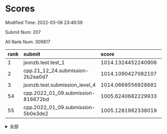 # Scores

Modified Time: 2022-03-06 23:49:59

Submit Num: 207

All Rank Num: 309817

| rank |               submit               |       score        |       sigma        | pk_num |
| :--- | :--------------------------------- | :----------------- | :----------------- | :----- |
| 1    | jsonzb.test.test_1                 | 1014.1324452240906 | 0.8537909193733938 | 5986   |
| 2    | cpp.21_12_24.submission-2b2ea0d7   | 1014.1090427082107 | 0.8238580757387557 | 5984   |
| 3    | jsonzb.test.submission_level_4     | 1014.0669556928681 | 0.8059077726635333 | 5988   |
| 54   | cpp.2022_01_09.submission-816672bd | 1005.6240682229933 | 0.706397280134945  | 5989   |
| 55   | cpp.2022_01_09.submission-5b0e3de2 | 1005.1281982338019 | 0.7141565872667454 | 5990   |


<details>
<summary>全部</summary>

| rank |                 submit                 |       score        |       sigma        | pk_num |
| :--- | :------------------------------------- | :----------------- | :----------------- | :----- |
| 1    | jsonzb.test.test_1                     | 1014.1324452240906 | 0.8537909193733938 | 5986   |
| 2    | cpp.21_12_24.submission-2b2ea0d7       | 1014.1090427082107 | 0.8238580757387557 | 5984   |
| 3    | jsonzb.test.submission_level_4         | 1014.0669556928681 | 0.8059077726635333 | 5988   |
| 4    | gobigger.level_3.submission_level_3_45 | 1011.1225699321059 | 0.7752490126065037 | 5985   |
| 5    | gobigger.level_3.submission_level_3_31 | 1011.0839276862027 | 0.744962426513761  | 5991   |
| 6    | gobigger.level_3.submission_level_3_32 | 1010.8859395772794 | 0.7769003663080982 | 5982   |
| 7    | gobigger.level_3.submission_level_3_44 | 1010.7702068623396 | 0.7541145216679662 | 5986   |
| 8    | gobigger.level_3.submission_level_3_4  | 1010.7637126360405 | 0.7853638684902727 | 5989   |
| 9    | gobigger.level_3.submission_level_3_38 | 1010.6510946247756 | 0.7379749119190187 | 5990   |
| 10   | gobigger.level_3.submission_level_3_25 | 1010.6492686855477 | 0.7875792293203405 | 5991   |
| 11   | gobigger.level_3.submission_level_3_34 | 1010.6274636138492 | 0.7581989679845643 | 5989   |
| 12   | gobigger.level_3.submission_level_3_46 | 1010.5510025136869 | 0.760020272255969  | 5987   |
| 13   | gobigger.level_3.submission_level_3_0  | 1010.533785581991  | 0.768552517038077  | 5981   |
| 14   | gobigger.level_3.submission_level_3_22 | 1010.3767222346047 | 0.765642441263897  | 5981   |
| 15   | gobigger.level_3.submission_level_3_8  | 1010.2291271740006 | 0.7367540235568875 | 5984   |
| 16   | gobigger.level_3.submission_level_3_47 | 1010.2247227310969 | 0.762191353375975  | 5983   |
| 17   | gobigger.level_3.submission_level_3_29 | 1010.106240973034  | 0.7589694523705047 | 5990   |
| 18   | gobigger.level_3.submission_level_3_23 | 1010.1020642442246 | 0.778977121817331  | 5985   |
| 19   | gobigger.level_3.submission_level_3_2  | 1010.0938708922212 | 0.7431144181632845 | 5984   |
| 20   | gobigger.level_3.submission_level_3_20 | 1010.0749236603965 | 0.7552433324615895 | 5989   |
| 21   | gobigger.level_3.submission_level_3_19 | 1010.0746622703812 | 0.7487873491702339 | 5987   |
| 22   | gobigger.level_3.submission_level_3_21 | 1010.0628221378208 | 0.7729622478944971 | 5986   |
| 23   | gobigger.level_3.submission_level_3_11 | 1010.0119329855934 | 0.7516063882151177 | 5983   |
| 24   | gobigger.level_3.submission_level_3_14 | 1010.0033348664963 | 0.7471365485295376 | 5989   |
| 25   | gobigger.level_3.submission_level_3_18 | 1009.9117178188552 | 0.7494320462755665 | 5987   |
| 26   | gobigger.level_3.submission_level_3_35 | 1009.9032348157316 | 0.7505225749248267 | 5992   |
| 27   | gobigger.level_3.submission_level_3_7  | 1009.8617522275993 | 0.7448423480402101 | 5993   |
| 28   | gobigger.level_3.submission_level_3_27 | 1009.7717873871793 | 0.7588587553513506 | 5981   |
| 29   | gobigger.level_3.submission_level_3_36 | 1009.7639319989835 | 0.7537189807467743 | 5986   |
| 30   | gobigger.level_3.submission_level_3_30 | 1009.7121367503707 | 0.7611509339757092 | 5991   |
| 31   | gobigger.level_3.submission_level_3_9  | 1009.7076931050499 | 0.7629976267546065 | 5986   |
| 32   | gobigger.level_3.submission_level_3_43 | 1009.680849392012  | 0.7565978974718592 | 5987   |
| 33   | gobigger.level_3.submission_level_3_48 | 1009.6095174332405 | 0.7658834741662478 | 5989   |
| 34   | gobigger.level_3.submission_level_3_15 | 1009.5640243701184 | 0.7503391716156993 | 5981   |
| 35   | gobigger.level_3.submission_level_3_1  | 1009.4797844356092 | 0.7421205768484184 | 5984   |
| 36   | gobigger.level_3.submission_level_3_49 | 1009.4726718421807 | 0.739179827642761  | 5993   |
| 37   | gobigger.level_3.submission_level_3_41 | 1009.4456767014747 | 0.7608097231995821 | 5985   |
| 38   | gobigger.level_3.submission_level_3_37 | 1009.4394582587352 | 0.7533200132277926 | 5986   |
| 39   | gobigger.level_3.submission_level_3_28 | 1009.3124148816975 | 0.7605759205343288 | 5987   |
| 40   | gobigger.level_3.submission_level_3_26 | 1009.1959747973731 | 0.7486270893971934 | 5993   |
| 41   | gobigger.level_3.submission_level_3_12 | 1009.162303110774  | 0.7355170340898061 | 5987   |
| 42   | gobigger.level_3.submission_level_3_5  | 1009.1338529531063 | 0.727694290758694  | 5988   |
| 43   | gobigger.level_3.submission_level_3_42 | 1009.0050397268953 | 0.7453995501074128 | 5989   |
| 44   | gobigger.level_3.submission_level_3_17 | 1008.9995320995997 | 0.7419119412841146 | 5990   |
| 45   | gobigger.level_3.submission_level_3_40 | 1008.8261066320142 | 0.7496175530378851 | 5984   |
| 46   | gobigger.level_3.submission_level_3_6  | 1008.7791061419639 | 0.7585072571573457 | 5985   |
| 47   | gobigger.level_3.submission_level_3_13 | 1008.7535947484145 | 0.7563676773186115 | 5984   |
| 48   | gobigger.level_3.submission_level_3_16 | 1008.7329433340026 | 0.7755663585561564 | 5988   |
| 49   | gobigger.level_3.submission_level_3_39 | 1008.5620994563917 | 0.748562471317542  | 5989   |
| 50   | gobigger.level_3.submission_level_3_10 | 1008.5591722718128 | 0.7283380234302708 | 5983   |
| 51   | gobigger.level_3.submission_level_3_33 | 1008.3889087807617 | 0.7375661588286702 | 5989   |
| 52   | gobigger.level_3.submission_level_3_24 | 1008.3842444428586 | 0.743427661454398  | 5989   |
| 53   | gobigger.level_3.submission_level_3_3  | 1007.8241037700825 | 0.7330052507893389 | 5983   |
| 54   | cpp.2022_01_09.submission-816672bd     | 1005.6240682229933 | 0.706397280134945  | 5989   |
| 55   | cpp.2022_01_09.submission-5b0e3de2     | 1005.1281982338019 | 0.7141565872667454 | 5990   |
| 56   | gobigger.level_1.submission_level_1_36 | 1004.7477142392623 | 0.7233643712732793 | 5987   |
| 57   | gobigger.level_1.submission_level_1_4  | 1004.7344304175605 | 0.7312428841852411 | 5982   |
| 58   | gobigger.level_1.submission_level_1_12 | 1004.3717786083445 | 0.7132280585086435 | 5983   |
| 59   | gobigger.level_1.submission_level_1_3  | 1004.3291172842032 | 0.7162899523993583 | 5984   |
| 60   | gobigger.level_1.submission_level_1_39 | 1004.2710358643365 | 0.7140303736416068 | 5989   |
| 61   | gobigger.level_1.submission_level_1_9  | 1004.2543308395733 | 0.7146476332535183 | 5985   |
| 62   | gobigger.level_1.submission_level_1_34 | 1004.2476582799247 | 0.720189184119998  | 5989   |
| 63   | gobigger.level_1.submission_level_1_48 | 1004.1539570217118 | 0.7162935587566941 | 5987   |
| 64   | gobigger.level_1.submission_level_1_32 | 1004.1405896493255 | 0.7144394562539418 | 5985   |
| 65   | gobigger.level_1.submission_level_1_20 | 1004.1216018453786 | 0.7138046981855479 | 5987   |
| 66   | gobigger.level_1.submission_level_1_37 | 1003.9386050307921 | 0.7130590898981292 | 5988   |
| 67   | gobigger.level_1.submission_level_1_24 | 1003.9136135606452 | 0.7169076316746301 | 5991   |
| 68   | gobigger.level_1.submission_level_1_10 | 1003.8497957822565 | 0.7149336856099009 | 5996   |
| 69   | gobigger.level_1.submission_level_1_28 | 1003.7495266214448 | 0.7216826612113512 | 5988   |
| 70   | gobigger.level_1.submission_level_1_41 | 1003.744819224439  | 0.714701737001458  | 5981   |
| 71   | gobigger.level_1.submission_level_1_2  | 1003.6872123188404 | 0.7220886213807964 | 5990   |
| 72   | gobigger.level_1.submission_level_1_46 | 1003.6717772901001 | 0.7060780389507616 | 5984   |
| 73   | gobigger.level_1.submission_level_1_14 | 1003.655855425389  | 0.7116236178794063 | 5985   |
| 74   | gobigger.level_1.submission_level_1_35 | 1003.4877285432217 | 0.726872485005617  | 5987   |
| 75   | gobigger.level_1.submission_level_1_16 | 1003.4230438869357 | 0.7109381741230186 | 5982   |
| 76   | gobigger.level_1.submission_level_1_42 | 1003.3408114601317 | 0.7106855448914525 | 5990   |
| 77   | gobigger.level_1.submission_level_1_49 | 1003.3305265132923 | 0.7116149858577273 | 5984   |
| 78   | gobigger.level_1.submission_level_1_6  | 1003.2878113663347 | 0.7108664575710886 | 5991   |
| 79   | gobigger.level_1.submission_level_1_27 | 1003.225888172316  | 0.7111542402952836 | 5985   |
| 80   | gobigger.level_1.submission_level_1_33 | 1003.22576752725   | 0.7156850783272048 | 5989   |
| 81   | gobigger.level_1.submission_level_1_22 | 1003.2242316414325 | 0.710624998153265  | 5982   |
| 82   | gobigger.level_1.submission_level_1_38 | 1003.1829131892649 | 0.7256380837565034 | 5988   |
| 83   | gobigger.level_1.submission_level_1_5  | 1003.1649084721724 | 0.7183942565989359 | 5991   |
| 84   | gobigger.level_1.submission_level_1_25 | 1003.0845262431816 | 0.7162255156188869 | 5982   |
| 85   | gobigger.level_1.submission_level_1_43 | 1003.0637226703201 | 0.7228968844086266 | 5982   |
| 86   | gobigger.level_1.submission_level_1_11 | 1003.032492786799  | 0.7220965058728073 | 5983   |
| 87   | gobigger.level_1.submission_level_1_45 | 1003.0320630070803 | 0.7080902173572218 | 5985   |
| 88   | gobigger.level_1.submission_level_1_18 | 1002.9656448387565 | 0.7132730723000961 | 5989   |
| 89   | gobigger.level_1.submission_level_1_13 | 1002.929780500021  | 0.7230899444771632 | 5986   |
| 90   | gobigger.level_1.submission_level_1_0  | 1002.8858451130525 | 0.7209795786905936 | 5990   |
| 91   | gobigger.level_1.submission_level_1_8  | 1002.8013270812746 | 0.7167047246031606 | 5992   |
| 92   | gobigger.level_1.submission_level_1_19 | 1002.7994439851988 | 0.7137889679922672 | 5993   |
| 93   | gobigger.level_1.submission_level_1_31 | 1002.7157015353552 | 0.7207184314872148 | 5990   |
| 94   | gobigger.level_1.submission_level_1_1  | 1002.6983439279235 | 0.7170518700796743 | 5987   |
| 95   | gobigger.level_1.submission_level_1_21 | 1002.6761910394602 | 0.7146505470988664 | 5984   |
| 96   | gobigger.level_1.submission_level_1_30 | 1002.6260532900071 | 0.7208471364096538 | 5990   |
| 97   | gobigger.level_1.submission_level_1_15 | 1002.6256139655541 | 0.7153206158439351 | 5989   |
| 98   | gobigger.level_1.submission_level_1_29 | 1002.5991056738147 | 0.7095051305844018 | 5988   |
| 99   | gobigger.level_1.submission_level_1_7  | 1002.5149602395912 | 0.7137484405674466 | 5985   |
| 100  | gobigger.level_1.submission_level_1_23 | 1002.5121216025191 | 0.7143339243361118 | 5987   |
| 101  | gobigger.level_1.submission_level_1_47 | 1002.4529602389948 | 0.7112927778244862 | 5985   |
| 102  | gobigger.level_1.submission_level_1_44 | 1002.4066874631656 | 0.7141892538070727 | 5985   |
| 103  | gobigger.level_1.submission_level_1_17 | 1002.0033129978435 | 0.7055306718892859 | 5985   |
| 104  | gobigger.level_1.submission_level_1_40 | 1001.9973328411488 | 0.7262026986515866 | 5988   |
| 105  | gobigger.level_1.submission_level_1_26 | 1001.2032517877351 | 0.7146473255271775 | 5992   |
| 106  | gobigger.random.submission_random_42   | 997.2211212196327  | 0.700142959081055  | 5987   |
| 107  | gobigger.random.submission_random_13   | 997.0788604684909  | 0.7121118253695798 | 5981   |
| 108  | gobigger.random.submission_random_26   | 996.9777974098463  | 0.6977307038792162 | 5990   |
| 109  | gobigger.random.submission_random_44   | 996.9545359918812  | 0.7051818938559301 | 5990   |
| 110  | gobigger.random.submission_random_43   | 996.9163710892301  | 0.7155440108039711 | 5988   |
| 111  | gobigger.random.submission_random_37   | 996.8580936720105  | 0.7214848392984372 | 5986   |
| 112  | gobigger.random.submission_random_40   | 996.825306892067   | 0.7010079611957155 | 5985   |
| 113  | gobigger.random.submission_random_38   | 996.7139333918301  | 0.698847279481269  | 5987   |
| 114  | gobigger.random.submission_random_1    | 996.7118605607943  | 0.7144883557413448 | 5984   |
| 115  | gobigger.random.submission_random_25   | 996.6173632409746  | 0.7071740824614776 | 5987   |
| 116  | gobigger.random.submission_random_36   | 996.6142551024872  | 0.7047615651538812 | 5987   |
| 117  | gobigger.random.submission_random_39   | 996.5904093301351  | 0.7208944060057374 | 5984   |
| 118  | gobigger.random.submission_random_10   | 996.5842779495023  | 0.7117857326972413 | 5987   |
| 119  | gobigger.random.submission_random_28   | 996.5434918824814  | 0.707293630620442  | 5990   |
| 120  | gobigger.random.submission_random_9    | 996.4313640314185  | 0.708818055026064  | 5987   |
| 121  | gobigger.random.submission_random_6    | 996.3988418890921  | 0.7073111182623121 | 5988   |
| 122  | gobigger.random.submission_random_4    | 996.3319910557732  | 0.7059228539617399 | 5985   |
| 123  | gobigger.random.submission_random_19   | 996.2187206843745  | 0.7163456572473997 | 5989   |
| 124  | gobigger.random.submission_random_24   | 996.1662055277297  | 0.7026622244230805 | 5987   |
| 125  | gobigger.random.submission_random_34   | 996.1592477494435  | 0.7033351417916159 | 5988   |
| 126  | gobigger.random.submission_random_32   | 996.131455313598   | 0.7213225499586474 | 5988   |
| 127  | gobigger.random.submission_random_49   | 996.0402802517166  | 0.7068449658228455 | 5987   |
| 128  | gobigger.random.submission_random_27   | 996.0391726864648  | 0.7092796321572786 | 5989   |
| 129  | gobigger.random.submission_random_46   | 996.001420774107   | 0.7036300912311751 | 5985   |
| 130  | gobigger.random.submission_random_33   | 995.9449449860248  | 0.7132184379246677 | 5987   |
| 131  | gobigger.random.submission_random_2    | 995.8703254194551  | 0.7019431582677118 | 5994   |
| 132  | gobigger.random.submission_random_3    | 995.869529039705   | 0.7063674663851484 | 5989   |
| 133  | gobigger.random.submission_random_15   | 995.8654843029573  | 0.7155487656252947 | 5983   |
| 134  | gobigger.random.submission_random_11   | 995.8588675170724  | 0.7190360398067297 | 5982   |
| 135  | gobigger.random.submission_random_41   | 995.8485093675921  | 0.7153207171352614 | 5988   |
| 136  | gobigger.random.submission_random_8    | 995.7864664775783  | 0.7051762535897841 | 5987   |
| 137  | gobigger.random.submission_random_35   | 995.7454634664361  | 0.7104142981862632 | 5983   |
| 138  | gobigger.random.submission_random_20   | 995.6739332098301  | 0.7106979258740407 | 5990   |
| 139  | gobigger.random.submission_random_0    | 995.6531158109121  | 0.7117732627068337 | 5990   |
| 140  | gobigger.random.submission_random_16   | 995.6167148836417  | 0.7022482667218517 | 5987   |
| 141  | gobigger.random.submission_random_21   | 995.5258913265118  | 0.7075496768097481 | 5986   |
| 142  | gobigger.random.submission_random_14   | 995.51482405809    | 0.7114654247085729 | 5982   |
| 143  | gobigger.random.submission_random_22   | 995.4956015868485  | 0.7131603476852699 | 5990   |
| 144  | gobigger.random.submission_random_48   | 995.4692287069236  | 0.6993913286077753 | 5985   |
| 145  | gobigger.random.submission_random_7    | 995.4121179200597  | 0.7301351138409257 | 5982   |
| 146  | gobigger.random.submission_random_18   | 995.3572684598818  | 0.6991375182773589 | 5993   |
| 147  | gobigger.random.submission_random_45   | 995.2680834657109  | 0.7200401303638261 | 5982   |
| 148  | gobigger.random.submission_random_12   | 995.2629090744969  | 0.6961874364505877 | 5989   |
| 149  | gobigger.random.submission_random_23   | 995.2509275617981  | 0.7046473666871762 | 5991   |
| 150  | gobigger.random.submission_random_29   | 995.1754547855281  | 0.7248949194794243 | 5986   |
| 151  | gobigger.random.submission_random_47   | 995.1210032333781  | 0.7145219276576913 | 5985   |
| 152  | gobigger.random.submission_random_17   | 995.0649940690109  | 0.7033741495593264 | 5989   |
| 153  | gobigger.random.submission_random_30   | 994.9870796219583  | 0.7329381057548794 | 5990   |
| 154  | gobigger.random.submission_random_31   | 994.4907245705649  | 0.7160844948211168 | 5984   |
| 155  | gobigger.level_2.submission_level_2_41 | 994.4389677107382  | 0.7282409019541528 | 5991   |
| 156  | gobigger.random.submission_random_5    | 994.2434590611019  | 0.7320024216897356 | 5986   |
| 157  | gobigger.level_2.submission_level_2_24 | 994.2365806838624  | 0.7356478899848813 | 5983   |
| 158  | gobigger.level_2.submission_level_2_14 | 994.136464400891   | 0.7475421210970584 | 5986   |
| 159  | gobigger.level_2.submission_level_2_49 | 993.6690463298714  | 0.7178665464997661 | 5987   |
| 160  | gobigger.level_2.submission_level_2_34 | 993.4332211514042  | 0.7305915957002189 | 5986   |
| 161  | gobigger.level_2.submission_level_2_21 | 993.3031687500419  | 0.7266482068016307 | 5987   |
| 162  | gobigger.level_2.submission_level_2_47 | 993.2926707320636  | 0.7409228171770839 | 5986   |
| 163  | gobigger.level_2.submission_level_2_46 | 993.2869111268453  | 0.7382109920040093 | 5986   |
| 164  | gobigger.level_2.submission_level_2_9  | 993.2560306679011  | 0.7349974476914365 | 5987   |
| 165  | gobigger.level_2.submission_level_2_3  | 993.1249763243286  | 0.7305015917752135 | 5982   |
| 166  | gobigger.level_2.submission_level_2_4  | 993.0775633855875  | 0.7286443234134491 | 5985   |
| 167  | gobigger.level_2.submission_level_2_20 | 993.0602065513984  | 0.7552708664122887 | 5982   |
| 168  | gobigger.level_2.submission_level_2_13 | 992.9565931063776  | 0.7466867170109609 | 5988   |
| 169  | gobigger.level_2.submission_level_2_6  | 992.8552348403606  | 0.715035120595514  | 5994   |
| 170  | gobigger.level_2.submission_level_2_23 | 992.7187635044721  | 0.753328216908691  | 5985   |
| 171  | gobigger.level_2.submission_level_2_44 | 992.6602204479381  | 0.7416621694027349 | 5985   |
| 172  | gobigger.level_2.submission_level_2_22 | 992.56868412674    | 0.7728527595952601 | 5982   |
| 173  | gobigger.level_2.submission_level_2_32 | 992.4641227193349  | 0.7558317345001716 | 5985   |
| 174  | gobigger.level_2.submission_level_2_19 | 992.3770932307872  | 0.737149704216662  | 5986   |
| 175  | gobigger.level_2.submission_level_2_7  | 992.3627644317322  | 0.7273603154495389 | 5987   |
| 176  | gobigger.level_2.submission_level_2_30 | 992.3269075090334  | 0.74172323910838   | 5989   |
| 177  | gobigger.level_2.submission_level_2_27 | 992.3193657529753  | 0.7361001975776498 | 5990   |
| 178  | gobigger.level_2.submission_level_2_12 | 992.3132740458661  | 0.7205702372419954 | 5986   |
| 179  | gobigger.level_2.submission_level_2_10 | 992.2955550594534  | 0.75750644528511   | 5983   |
| 180  | gobigger.level_2.submission_level_2_38 | 992.2544516815258  | 0.7458010076126409 | 5984   |
| 181  | gobigger.level_2.submission_level_2_2  | 992.2360274111053  | 0.7298688555514096 | 5987   |
| 182  | gobigger.level_2.submission_level_2_37 | 992.2190479497875  | 0.7482386907236794 | 5986   |
| 183  | gobigger.level_2.submission_level_2_1  | 992.1801693453555  | 0.7338218551828796 | 5988   |
| 184  | gobigger.level_2.submission_level_2_25 | 992.1602315890541  | 0.7506813147810238 | 5989   |
| 185  | gobigger.level_2.submission_level_2_39 | 992.1526202846933  | 0.7470029847400935 | 5984   |
| 186  | gobigger.level_2.submission_level_2_40 | 992.0922477628094  | 0.7444219116230223 | 5994   |
| 187  | gobigger.level_2.submission_level_2_42 | 992.0321145495311  | 0.739559582022681  | 5987   |
| 188  | gobigger.level_2.submission_level_2_15 | 992.0048941248889  | 0.761447260216287  | 5991   |
| 189  | gobigger.level_2.submission_level_2_8  | 992.0018456778691  | 0.7521969916171609 | 5982   |
| 190  | gobigger.level_2.submission_level_2_18 | 991.9817704063133  | 0.7606434293680641 | 5987   |
| 191  | gobigger.level_2.submission_level_2_16 | 991.7382184905866  | 0.7469266414053678 | 5988   |
| 192  | gobigger.level_2.submission_level_2_11 | 991.7295153856696  | 0.7580057380220728 | 5987   |
| 193  | gobigger.level_2.submission_level_2_33 | 991.6962428796678  | 0.7449561539165827 | 5990   |
| 194  | gobigger.level_2.submission_level_2_29 | 991.5882154368859  | 0.7302875523537761 | 5985   |
| 195  | gobigger.level_2.submission_level_2_31 | 991.54254570127    | 0.7481126907063854 | 5981   |
| 196  | gobigger.level_2.submission_level_2_48 | 991.4433137406076  | 0.7463393051640984 | 5989   |
| 197  | gobigger.level_2.submission_level_2_36 | 991.4422815834946  | 0.7404764921887151 | 5984   |
| 198  | gobigger.level_2.submission_level_2_0  | 991.4376842646441  | 0.755357665584603  | 5989   |
| 199  | gobigger.level_2.submission_level_2_43 | 991.2916560706881  | 0.7444112506607337 | 5987   |
| 200  | gobigger.level_2.submission_level_2_5  | 991.2270227242908  | 0.7424304370448486 | 5986   |
| 201  | gobigger.level_2.submission_level_2_26 | 991.1566346179414  | 0.750340961148579  | 5993   |
| 202  | gobigger.level_2.submission_level_2_45 | 990.9729645305805  | 0.7584160107077452 | 5983   |
| 203  | gobigger.level_2.submission_level_2_17 | 990.5742808300441  | 0.7541438693828807 | 5984   |
| 204  | gobigger.level_2.submission_level_2_35 | 990.3263841798787  | 0.7538342767150945 | 5986   |
| 205  | gobigger.level_2.submission_level_2_28 | 988.7175645304488  | 0.7861522994384817 | 5987   |
| 206  | gobigger.none.submission_none_1        | 979.4870833624359  | 1.3122891908554206 | 5989   |
| 207  | gobigger.none.submission_none_0        | 976.0067317031932  | 1.4853430908572975 | 5985   |

</details>